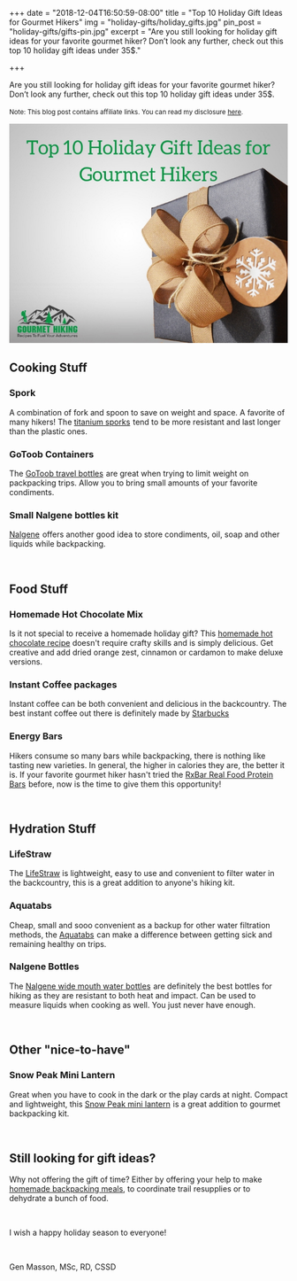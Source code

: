 +++
date = "2018-12-04T16:50:59-08:00"
title = "Top 10 Holiday Gift Ideas for Gourmet Hikers"
img = "holiday-gifts/holiday_gifts.jpg"
pin_post = "holiday-gifts/gifts-pin.jpg"
excerpt = "Are you still looking for holiday gift ideas for your favorite gourmet hiker? Don’t look any further, check out this top 10 holiday gift ideas under 35$."

+++

Are you still looking for holiday gift ideas for your favorite gourmet hiker? Don’t look any further, check out this top 10 holiday gift ideas under 35$. 


 <p><small>Note: This blog post contains affiliate links. You can read my disclosure <a href="#affiliateDisclosure" data-target="#affiliateDisclosure" data-toggle="modal">here</a>.</small></p>


<img src="/img/posts/holiday-gifts/holiday_gifts.jpg" class="recipe-right" />

## Cooking Stuff

### Spork
A combination of fork and spoon to save on weight and space. A favorite of many hikers! The <a target="_blank" href="https://www.amazon.com/gp/product/B000AR2N76/ref=as_li_tl?ie=UTF8&camp=1789&creative=9325&creativeASIN=B000AR2N76&linkCode=as2&tag=gourmethiking-20&linkId=535a151fd3cad6d5f51aea2d261708a7">titanium sporks</a><img src="//ir-na.amazon-adsystem.com/e/ir?t=gourmethiking-20&l=am2&o=1&a=B000AR2N76" width="1" height="1" border="0" alt="" style="border:none !important; margin:0px !important;" /> tend to be more resistant and last longer than the plastic ones.
   

### GoToob Containers
The <a target="_blank" href="https://www.amazon.com/gp/product/B009NJUYI2/ref=as_li_tl?ie=UTF8&camp=1789&creative=9325&creativeASIN=B009NJUYI2&linkCode=as2&tag=gourmethiking-20&linkId=9cfcbb0f762d4999e67d50212a094ae3">GoToob travel bottles</a><img src="//ir-na.amazon-adsystem.com/e/ir?t=gourmethiking-20&l=am2&o=1&a=B009NJUYI2" width="1" height="1" border="0" alt="" style="border:none !important; margin:0px !important;" /> are great when trying to limit weight on packpacking trips. Allow you to bring small amounts of your favorite condiments. 

### Small Nalgene bottles kit
<a target="_blank" href="https://www.amazon.com/gp/product/B00076RC0S/ref=as_li_tl?ie=UTF8&camp=1789&creative=9325&creativeASIN=B00076RC0S&linkCode=as2&tag=gourmethiking-20&linkId=d69e7ec7a0ffbb5345963ea9d7507356">Nalgene</a><img src="//ir-na.amazon-adsystem.com/e/ir?t=gourmethiking-20&l=am2&o=1&a=B00076RC0S" width="1" height="1" border="0" alt="" style="border:none !important; margin:0px !important;" /> offers another good idea to store condiments, oil, soap and other liquids while backpacking. 

<br>

## Food Stuff

### Homemade Hot Chocolate Mix
Is it not special to receive a homemade holiday gift? This [homemade hot chocolate recipe](/recipes/hot-chocolate/) doesn't require crafty skills and is simply delicious. Get creative and add dried orange zest, cinnamon or cardamon to make deluxe versions.

### Instant Coffee packages
Instant coffee can be both convenient and delicious in the backcountry. The best instant coffee out there is definitely made by <a target="_blank" href="https://www.amazon.com/gp/product/B01LTI961K/ref=as_li_tl?ie=UTF8&camp=1789&creative=9325&creativeASIN=B01LTI961K&linkCode=as2&tag=gourmethiking-20&linkId=5d26350e1e7904314b26e01cb1a6cadd">Starbucks</a><img src="//ir-na.amazon-adsystem.com/e/ir?t=gourmethiking-20&l=am2&o=1&a=B01LTI961K" width="1" height="1" border="0" alt="" style="border:none !important; margin:0px !important;" /> 
  

### Energy Bars
Hikers consume so many bars while backpacking, there is nothing like tasting new varieties. In general, the higher in calories they are, the better it is. If your favorite gourmet hiker hasn't tried the <a target="_blank" href="https://www.amazon.com/gp/product/B01BX6CTIK/ref=as_li_tl?ie=UTF8&camp=1789&creative=9325&creativeASIN=B01BX6CTIK&linkCode=as2&tag=gourmethiking-20&linkId=8154019c183d5d0f904bca3b9711e739">RxBar Real Food Protein Bars</a><img src="//ir-na.amazon-adsystem.com/e/ir?t=gourmethiking-20&l=am2&o=1&a=B01BX6CTIK" width="1" height="1" border="0" alt="" style="border:none !important; margin:0px !important;" /> before, now is the time to give them this opportunity!

<br>


## Hydration Stuff

### LifeStraw
The <a target="_blank" href="https://www.amazon.com/gp/product/B006QF3TW4/ref=as_li_tl?ie=UTF8&camp=1789&creative=9325&creativeASIN=B006QF3TW4&linkCode=as2&tag=gourmethiking-20&linkId=b516bcfe5599000a018c1fca1a2e151f">LifeStraw</a> is lightweight, easy to use and convenient to filter water in the backcountry, this is a great addition to anyone's hiking kit.


### Aquatabs
Cheap, small and sooo convenient as a backup for other water filtration methods, the <a target="_blank" href="https://www.amazon.com/gp/product/B06XPCCD4Y/ref=as_li_tl?ie=UTF8&camp=1789&creative=9325&creativeASIN=B06XPCCD4Y&linkCode=as2&tag=gourmethiking-20&linkId=70dab3fec11e074d1b3a5397ce7dacd2">Aquatabs</a><img src="//ir-na.amazon-adsystem.com/e/ir?t=gourmethiking-20&l=am2&o=1&a=B06XPCCD4Y" width="1" height="1" border="0" alt="" style="border:none !important; margin:0px !important;" /> can make a difference between getting sick and remaining healthy on trips.
    </iframe>

### Nalgene Bottles
The <a target="_blank" href="https://www.amazon.com/gp/product/B001NCDE7K/ref=as_li_tl?ie=UTF8&camp=1789&creative=9325&creativeASIN=B001NCDE7K&linkCode=as2&tag=gourmethiking-20&linkId=ba2ecc7118b2b2c06e9d4a1cf1fe86a8">Nalgene wide mouth water bottles</a><img src="//ir-na.amazon-adsystem.com/e/ir?t=gourmethiking-20&l=am2&o=1&a=B001NCDE7K" width="1" height="1" border="0" alt="" style="border:none !important; margin:0px !important;" /> are definitely the best bottles for hiking as they are resistant to both heat and impact. Can be used to measure liquids when cooking as well. You just never have enough. 

<br>

## Other "nice-to-have"

### Snow Peak Mini Lantern 
Great when you have to cook in the dark or the play cards at night. Compact and lightweight, this <a target="_blank" href="https://www.amazon.com/gp/product/B079DN5NV4/ref=as_li_tl?ie=UTF8&camp=1789&creative=9325&creativeASIN=B079DN5NV4&linkCode=as2&tag=gourmethiking-20&linkId=7b3b26f8418e0a19b708d2ee49b04d18">Snow Peak mini lantern</a><img src="//ir-na.amazon-adsystem.com/e/ir?t=gourmethiking-20&l=am2&o=1&a=B079DN5NV4" width="1" height="1" border="0" alt="" style="border:none !important; margin:0px !important;" /> is a great addition to gourmet backpacking kit. 

<br>

## Still looking for gift ideas? 
Why not offering the gift of time? Either by offering your help to make [homemade backpacking meals](/recipes/), to coordinate trail resupplies or to dehydrate a bunch of food. 

<br>

I wish a happy holiday season to everyone!

<br>

Gen Masson, MSc, RD, CSSD

